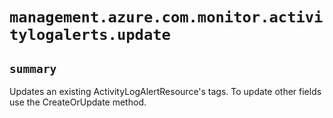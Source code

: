 # `management.azure.com.monitor.activitylogalerts.update`

## `summary`
Updates an existing ActivityLogAlertResource's tags. To update other fields use the CreateOrUpdate method.


